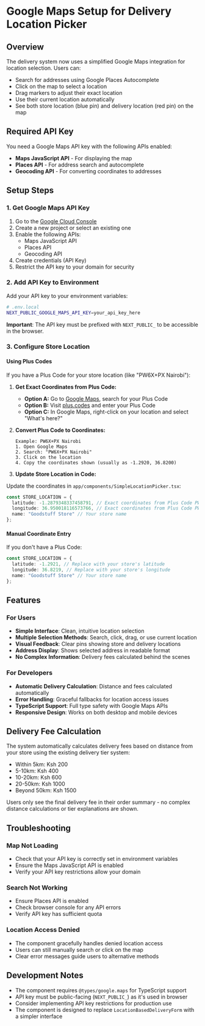 # Google Maps Setup for Delivery Location Picker

## Overview
The delivery system now uses a simplified Google Maps integration for location selection. Users can:
- Search for addresses using Google Places Autocomplete
- Click on the map to select a location
- Drag markers to adjust their exact location
- Use their current location automatically
- See both store location (blue pin) and delivery location (red pin) on the map

## Required API Key

You need a Google Maps API key with the following APIs enabled:
- **Maps JavaScript API** - For displaying the map
- **Places API** - For address search and autocomplete
- **Geocoding API** - For converting coordinates to addresses

## Setup Steps

### 1. Get Google Maps API Key

1. Go to the [Google Cloud Console](https://console.cloud.google.com/)
2. Create a new project or select an existing one
3. Enable the following APIs:
   - Maps JavaScript API
   - Places API
   - Geocoding API
4. Create credentials (API Key)
5. Restrict the API key to your domain for security

### 2. Add API Key to Environment

Add your API key to your environment variables:

```bash
# .env.local
NEXT_PUBLIC_GOOGLE_MAPS_API_KEY=your_api_key_here
```

**Important**: The API key must be prefixed with `NEXT_PUBLIC_` to be accessible in the browser.

### 3. Configure Store Location

#### Using Plus Codes
If you have a Plus Code for your store location (like "PW6X+PX Nairobi"):

1. **Get Exact Coordinates from Plus Code:**
   - **Option A:** Go to [Google Maps](https://maps.google.com), search for your Plus Code
   - **Option B:** Visit [plus.codes](https://plus.codes/) and enter your Plus Code
   - **Option C:** In Google Maps, right-click on your location and select "What's here?"

2. **Convert Plus Code to Coordinates:**
   ```
   Example: PW6X+PX Nairobi
   1. Open Google Maps
   2. Search: "PW6X+PX Nairobi"
   3. Click on the location
   4. Copy the coordinates shown (usually as -1.2920, 36.8200)
   ```

3. **Update Store Location in Code:**
   
Update the coordinates in `app/components/SimpleLocationPicker.tsx`:

```typescript
const STORE_LOCATION = {
  latitude: -1.2879348337458791, // Exact coordinates from Plus Code PW6X+PX Nairobi
  longitude: 36.950018116573766, // Exact coordinates from Plus Code PW6X+PX Nairobi
  name: "Goodstuff Store" // Your store name
};
```

#### Manual Coordinate Entry
If you don't have a Plus Code:

```typescript
const STORE_LOCATION = {
  latitude: -1.2921, // Replace with your store's latitude
  longitude: 36.8219, // Replace with your store's longitude
  name: "Goodstuff Store" // Your store name
};
```

## Features

### For Users
- **Simple Interface**: Clean, intuitive location selection
- **Multiple Selection Methods**: Search, click, drag, or use current location
- **Visual Feedback**: Clear pins showing store and delivery locations
- **Address Display**: Shows selected address in readable format
- **No Complex Information**: Delivery fees calculated behind the scenes

### For Developers
- **Automatic Delivery Calculation**: Distance and fees calculated automatically
- **Error Handling**: Graceful fallbacks for location access issues
- **TypeScript Support**: Full type safety with Google Maps APIs
- **Responsive Design**: Works on both desktop and mobile devices

## Delivery Fee Calculation

The system automatically calculates delivery fees based on distance from your store using the existing delivery tier system:
- Within 5km: Ksh 200
- 5-10km: Ksh 400
- 10-20km: Ksh 600
- 20-50km: Ksh 1000
- Beyond 50km: Ksh 1500

Users only see the final delivery fee in their order summary - no complex distance calculations or tier explanations are shown.

## Troubleshooting

### Map Not Loading
- Check that your API key is correctly set in environment variables
- Ensure the Maps JavaScript API is enabled
- Verify your API key restrictions allow your domain

### Search Not Working
- Ensure Places API is enabled
- Check browser console for any API errors
- Verify API key has sufficient quota

### Location Access Denied
- The component gracefully handles denied location access
- Users can still manually search or click on the map
- Clear error messages guide users to alternative methods

## Development Notes

- The component requires `@types/google.maps` for TypeScript support
- API key must be public-facing (`NEXT_PUBLIC_`) as it's used in browser
- Consider implementing API key restrictions for production use
- The component is designed to replace `LocationBasedDeliveryForm` with a simpler interface 
